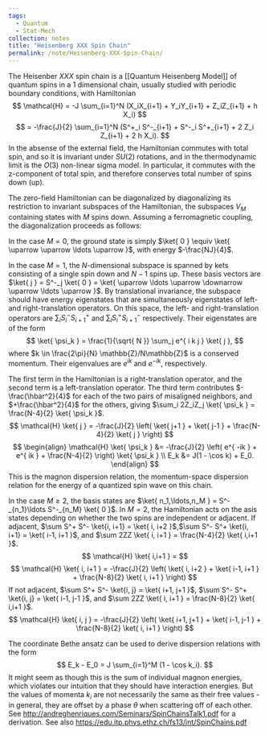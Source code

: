 ```yaml
---
tags:
  - Quantum
  - Stat-Mech
collection: notes
title: "Heisenberg XXX Spin Chain"
permalink: /note/Heisenberg-XXX-Spin-Chain/
---
```

The Heisenber $XXX$ spin chain is a [[Quantum Heisenberg Model]] of quantum spins in a 1 dimensional chain, usually studied with periodic boundary conditions, with Hamiltonian
$$
\mathcal{H} = -J \sum_{i=1}^N (X_iX_{i+1} + Y_iY_{i+1} + Z_iZ_{i+1} + h X_i)
$$
$$
= -\frac{J}{2} \sum_{i=1}^N (S^+_i S^-_{i+1} + S^-_i S^+_{i+1} + 2 Z_i Z_{i+1} + 2 h X_i).
$$
In the absense of the external field, the Hamiltonian commutes with total spin, and so it is invariant under $SU(2)$ rotations, and in the thermodynamic limit is the $O(3)$ non-linear sigma model. In particular, it commutes with the z-component of total spin, and therefore conserves total number of spins down (up).

The zero-field Hamiltonian can be diagonalized by diagonalizing its restriction to invariant subspaces of the Hamiltonian, the subspaces $V_M$ containing states with $M$ spins down. Assuming a ferromagnetic coupling, the diagonalization proceeds as follows:

In the case $M=0$, the ground state is simply $\ket{ 0 } \equiv \ket{ \uparrow \uparrow \ldots \uparrow }$, with energy $-\frac{NJ}{4}$.

In the case $M=1$, the $N$-dimensional subspace is spanned by kets consisting of a single spin down and $N-1$ spins up. These basis vectors are $\ket{ j } = S^-_j \ket{ 0 } = \ket{ \uparrow \ldots \uparrow \downarrow \uparrow \ldots \uparrow }$. 
By translational invariance, the subspace should have energy eigenstates that are simultaneously eigenstates of left- and right-translation operators. On this space, the left- and right-translation operators are $\sum_i S_i^- S_{i+1}^+$ and $\sum_i S_i^+ S_{i+1}^-$ respectively. Their eigenstates are of the form
$$
\ket{ \psi_k } = \frac{1}{\sqrt{ N }} \sum_j e^{ i k j } \ket{ j },
$$
where $k \in \frac{2\pi}{N} \mathbb{Z}/N\mathbb{Z}$ is a conserved momentum. Their eigenvalues are $e^{ ik }$ and $e^{ -ik }$, respectively.

The first term in the Hamiltonian is a right-translation operator, and the second term is a left-translation operator. The third term contributes $-\frac{\hbar^2}{4}$ for each of the two pairs of misaligned neighbors, and $+\frac{\hbar^2}{4}$ for the others, giving $\sum_i 2Z_iZ_j \ket{ \psi_k } = \frac{N-4}{2} \ket{ \psi_k }$.
$$
\mathcal{H} \ket{ j } = -\frac{J}{2} \left(  \ket{ j+1 } + \ket{ j-1 } + \frac{N-4}{2} \ket{ j } \right)
$$
$$
\begin{align}
\mathcal{H} \ket{ \psi_k } &= -\frac{J}{2} \left( e^{ -ik } + e^{ ik } + \frac{N-4}{2} \right) \ket{ \psi_k }  \\
E_k &= J(1 - \cos k) + E_0.
\end{align} 
$$
This is the magnon dispersion relation, the momentum-space dispersion relation for the energy of a quantized spin wave on this chain.

In the case $M \geq 2$, the basis states are $\ket{ n_1,\ldots,n_M } = S^-_{n_1}\ldots S^-_{n_M} \ket{ 0 }$. 
In $M=2$, the Hamiltonian acts on the asis states depending on whether the two spins are independent or adjacent. 
If adjacent, $\sum S^+ S^- \ket{i, i+1} = \ket{ i, i+2 }$,$\sum S^- S^+ \ket{i, i+1} = \ket{ i-1, i+1 }$, and $\sum 2ZZ \ket{ i, i+1 } = \frac{N-4}{2} \ket{ i,i+1 }$.
$$
\mathcal{H} \ket{ i,i+1 } = 
$$
$$
\mathcal{H} \ket{ i, i+1 } = -\frac{J}{2} \left(  \ket{ i, i+2 } + \ket{ i-1, i+1 } + \frac{N-8}{2} \ket{ i, i+1 } \right)
$$
If not adjacent, $\sum S^+ S^- \ket{i, j} = \ket{ i+1, j+1 }$, $\sum S^- S^+ \ket{i, j} = \ket{ i-1, j-1 }$, and $\sum 2ZZ \ket{ i, i+1 } = \frac{N-8}{2} \ket{ i,i+1 }$.
$$
\mathcal{H} \ket{ i, j } = -\frac{J}{2} \left(  \ket{ i+1, j+1 } + \ket{ i-1, j-1 } + \frac{N-8}{2} \ket{ i, i+1 } \right)
$$

The coordinate Bethe ansatz can be used to derive dispersion relations with the form
$$
E_k - E_0 = J \sum_{i=1}^M (1 - \cos k_i).
$$
It might seem as though this is the sum of individual magnon energies, which violates our intuition that they should have interaction energies. But the values of momenta $k_i$ are not necessarily the same as their free values - in general, they are offset by a phase $\theta$ when scattering off of each other. See 
http://andreghenriques.com/Seminars/SpinChainsTalk1.pdf
for a derivation.
See also https://edu.itp.phys.ethz.ch/fs13/int/SpinChains.pdf